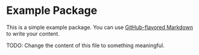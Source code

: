 # Example Package

This is a simple example package. You can use
[GitHub-flavored Markdown](https://guides.github.com/features/mastering-markdown/)
to write your content.

TODO: Change the content of this file to something meaningful.